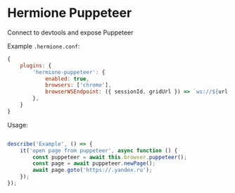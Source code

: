 # Hermione Puppeteer

Connect to devtools and expose Puppeteer

Example `.hermione.conf`:
```js
{
    plugins: {
        'hermione-puppeteer': {
            enabled: true,
            browsers: ['chrome'],
            browserWSEndpoint: ({ sessionId, gridUrl }) => `ws://${url.parse(gridUrl).host}/devtools/${sessionId}`
        },
    }
}
```

Usage:
```js

describe('Example', () => {
    it('open page from puppeteer', async function () {
        const puppeteer = await this.browser.puppeteer();
        const page = await puppeteer.newPage();
        await page.goto('https://.yandex.ru');
    });
});
```